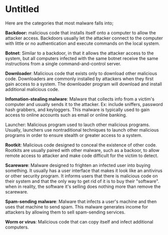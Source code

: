 # Untitled

Here are the categories that most malware falls into;

**Backdoor:** malicious code that installs itself onto a computer to allow the attacker access. Backdoors usually let the attacker connect to the computer with little or no authentication and execute commands on the local system.

**Botnet**: Similar to a backdoor, in that it allows the attacker access to the system, but all computers infected with the same botnet receive the same instructions from a single command-and-control server.

**Downloader**: Malicious code that exists only to download other malicious code. Downloaders are commonly installed by attackers when they first gain access to a system. The downloader program will download and install additional malicious code.

**Infomation-stealing malware**: Malware that collects info from a victim's computer and usually sends it to the attacker. Ex: include sniffers, password hash grabbers, and keyloggers. This malware is typically used to gain access to online accounts such as email or online banking.

Launcher: Malicious program used to lauch other malicious programs. Usually, launchers use nontraditional techniques to launch other malicious programs in order to ensure stealth or greater access to a system.

**Rootkit**: Malicious code designed to conceal the existence of other code. Rootkits are usually paired with other malware, such as a backoor, to allow remote access to attacker and make code difficult for the victim to detect.

**Scareware**: Malware designed to frighten an infected user into buying something. It usually has a user interface that makes it look like an anitivirus or other security program. It informs users that there is malicious code on their system and that the only way to get rid of it is to buy their "software". when in reality, the software it's selling does nothing more than remove the scareware.

**Spam-sending malware**: Malware that infects a user's machine and then uses that machine to send spam. This malware generates income for attackers by allowing them to sell spam-sending services.

**Worm or virus**: Malicious code that can copy itself and infect additional computers.